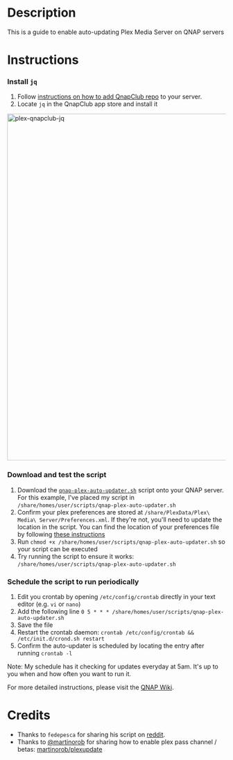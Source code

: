 # Description
This is a guide to enable auto-updating Plex Media Server on QNAP servers

# Instructions

### Install `jq`
1. Follow [instructions on how to add QnapClub repo](https://www.qnapclub.eu/en/howto/1) to your server.
2. Locate `jq` in the QnapClub app store and install it

<img width="800" alt="plex-qnapclub-jq" src="https://user-images.githubusercontent.com/627860/138809755-20c9e1d5-608b-4807-80ba-23e69492f018.png">

### Download and test the script
1. Download the [`qnap-plex-auto-updater.sh`](/qnap-plex-auto-updater.sh) script onto your QNAP server. For this example, I've placed my script in `/share/homes/user/scripts/qnap-plex-auto-updater.sh`
2. Confirm your plex preferences are stored at `/share/PlexData/Plex\ Media\ Server/Preferences.xml`. If they're not, you'll need to update the location in the script. You can find the location of your preferences file by following [these instructions](https://support.plex.tv/articles/202915258-where-is-the-plex-media-server-data-directory-located/#QNAP)
3. Run `chmod +x /share/homes/user/scripts/qnap-plex-auto-updater.sh` so your script can be executed
4. Try running the script to ensure it works: `/share/homes/user/scripts/qnap-plex-auto-updater.sh`

### Schedule the script to run periodically
1. Edit you crontab by opening `/etc/config/crontab` directly in your text editor (e.g. `vi` or `nano`)
2. Add the following line `0 5 * * * /share/homes/user/scripts/qnap-plex-auto-updater.sh`
3. Save the file
4. Restart the crontab daemon: `crontab /etc/config/crontab && /etc/init.d/crond.sh restart`
5. Confirm the auto-updater is scheduled by locating the entry after running `crontab -l`

Note: My schedule has it checking for updates everyday at 5am. It's up to you when and how often you want to run it.

For more detailed instructions, please visit the [QNAP Wiki](https://wiki.qnap.com/wiki/Add_items_to_crontab#Modifying_entries).

# Credits
* Thanks to `fedepesca` for sharing his script on [reddit](https://www.reddit.com/r/PleX/comments/e21a0f/autoupdate_the_qnap_server/fphpgqk/).
* Thanks to [@martinorob](https://github.com/martinorob) for sharing how to enable plex pass channel / betas: [martinorob/plexupdate](https://github.com/martinorob/plexupdate)

